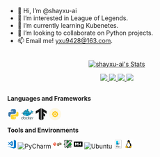 - 👋 Hi, I’m @shayxu-ai
- 👀 I’m interested in League of Legends.
- 🌱 I’m currently learning Kubenetes.
- 💞️ I’m looking to collaborate on Python projects.
- 📫 Email me! yxu9428@163.com.
<br><br>

<p align="center">
  <a href="https://github.com/shayxu-ai" class="rich-diff-level-one">
    <img src="https://github-readme-stats.vercel.app/api?username=shayxu-ai&title_color=333&text_color=777" alt="shayxu-ai's Stats" >
  </a>
</p>

<p align="center">
  <a href="https://github.com/shayxu-ai">
    <img src="https://badges.pufler.dev/visits/shayxu-ai/shayxu-ai?style=flat-square&color=black&logo=github">
  </a>
  <a href="https://github.com/shayxu-ai">
    <img src="https://badges.pufler.dev/years/shayxu-ai?style=flat-square&color=black&logo=github">
  </a>
  <a href="https://github.com/shayxu-ai?tab=repositories">
    <img src="https://badges.pufler.dev/repos/shayxu-ai?style=flat-square&color=black&logo=github">
  </a>
  <a href="https://github.com/shayxu-ai">
    <img src="https://badges.pufler.dev/commits/monthly/shayxu-ai?style=flat-square&color=black&logo=github">
  </a>
</p>

<h2></h2>

**Languages and Frameworks**
<p>
<!--Python-->
<svg class="icon" style="width: 2em; height: 2em;vertical-align: middle;fill: currentColor;overflow: hidden;" viewBox="0 0 1024 1024" version="1.1" xmlns="http://www.w3.org/2000/svg" p-id="1442"><path d="M420.693333 85.333333C353.28 85.333333 298.666667 139.946667 298.666667 207.36v71.68h183.04c16.64 0 30.293333 24.32 30.293333 40.96H207.36C139.946667 320 85.333333 374.613333 85.333333 442.026667v161.322666c0 67.413333 54.613333 122.026667 122.026667 122.026667h50.346667v-114.346667c0-67.413333 54.186667-122.026667 121.6-122.026666h224c67.413333 0 122.026667-54.229333 122.026666-121.642667V207.36C725.333333 139.946667 670.72 85.333333 603.306667 85.333333z m-30.72 68.693334c17.066667 0 30.72 5.12 30.72 30.293333s-13.653333 38.016-30.72 38.016c-16.64 0-30.293333-12.8-30.293333-37.973333s13.653333-30.336 30.293333-30.336z" fill="#3C78AA" p-id="1443"></path><path d="M766.250667 298.666667v114.346666a121.6 121.6 0 0 1-121.6 121.984H420.693333A121.6 121.6 0 0 0 298.666667 656.597333v160a122.026667 122.026667 0 0 0 122.026666 122.026667h182.613334A122.026667 122.026667 0 0 0 725.333333 816.64v-71.68h-183.082666c-16.64 0-30.250667-24.32-30.250667-40.96h304.64A122.026667 122.026667 0 0 0 938.666667 581.973333v-161.28a122.026667 122.026667 0 0 0-122.026667-122.026666zM354.986667 491.221333l-0.170667 0.170667c0.512-0.085333 1.066667-0.042667 1.621333-0.170667z m279.04 310.442667c16.64 0 30.293333 12.8 30.293333 37.973333a30.293333 30.293333 0 0 1-30.293333 30.293334c-17.066667 0-30.72-5.12-30.72-30.293334s13.653333-37.973333 30.72-37.973333z" fill="#FDD835" p-id="1444"></path></svg>
<!--Docker-->
<svg class="icon" style="width: 2em; height: 2em;vertical-align: middle;fill: currentColor;overflow: hidden;" viewBox="0 0 1220 1024" version="1.1" xmlns="http://www.w3.org/2000/svg" p-id="1687"><path d="M903.830212 959.568539c27.357803-23.522597 54.971286-47.045194 82.329089-70.82347 9.460175-8.181773 19.687391-16.363546 28.891885-25.056679-7.414732-9.460175-19.943071-16.107865-30.425968-20.198752-21.221473-8.181773-42.442946-5.369288-61.874656 5.880649-25.56804 14.829463-36.562297 38.35206-35.539576 67.755306 0.25568 11.505618 3.579526 22.755556 9.715855 32.471411 1.789763 3.579526 4.346567 6.903371 6.903371 9.971535m31.70437 22.244195c13.551061 4.602247 28.891885 4.090886 42.698626 1.534082 7.159051-3.068165 25.056679-10.994257 31.70437-9.715855l1.022722 0.255681 1.022721 0.51136c4.090886 2.045443 7.926092 4.857928 9.971536 8.948814 4.857928 9.715855 2.556804 19.43171-6.903371 24.800999l-3.068165 1.789763c-35.028215 20.198752-72.357553 17.386267-107.385768-1.534082-16.619226-8.948814-29.403246-22.499875-38.86342-38.863421l-2.301124-3.835206c-22.499875-39.119101-19.43171-80.027965 5.880649-117.101623 8.693134-12.78402 20.198752-22.755556 33.749813-30.425968l5.113608-2.812484c32.982772-19.17603 68.522347-17.897628 102.52784-1.022722 18.153308 8.948814 32.982772 22.499875 43.209988 40.141823l1.789763 3.068165c7.414732 12.78402-2.301124 24.033958-12.016979 31.704369-11.505618 8.948814-23.011236 19.43171-34.005493 29.147566-25.056679 20.965793-49.601998 42.442946-74.147316 63.408739z m262.83945-177.442197h3.579526c10.994257 0 18.408989 7.414732 18.408989 18.408989 0 15.340824-14.573783 19.17603-27.357803 19.17603-16.619226 0-32.471411 9.971536-43.977029 21.221473-14.318102 14.062422-20.454432 32.21573-20.454432 51.903121v89.48814c0 10.227216-6.39201 18.408989-17.130586 18.408988h-2.812485c-10.738577 0-17.130587-8.181773-17.130587-18.408988v-94.601748c0-36.306617 17.641948-65.965543 47.300874-86.931336 17.897628-12.016979 38.09638-18.664669 59.573533-18.664669z m-460.99176 63.664419c14.318102-14.318102 28.891885-28.636205 43.465668-42.954307 4.090886-3.835206 19.43171-20.710112 25.56804-20.710112h6.64769l0.767042 0.25568c8.437453 1.789763 14.829463 7.159051 14.829463 16.107865v3.579526c0 6.13633-7.159051 13.295381-11.249938 17.641948-8.437453 8.948814-17.386267 17.641948-26.079401 26.590761L746.586767 913.801748c19.17603 19.17603 38.35206 38.60774 57.528089 58.039451 5.369288 5.369288 10.482896 10.738577 15.852185 16.107865 1.789763 2.045443 4.602247 4.346567 6.13633 6.90337 1.534082 2.556804 2.556804 5.369288 2.556804 8.437454v3.835206l-0.255681 0.767041c-2.045443 8.437453-7.414732 15.340824-16.874906 15.340824h-3.068165c-6.13633 0-13.0397-6.903371-17.130587-10.994257-8.693134-8.181773-16.874906-16.619226-25.568039-25.05668l-28.380525-27.869163v44.488389c0 10.227216-6.39201 18.408989-17.130587 18.408989h-2.812484c-10.738577 0-17.130587-8.181773-17.130587-18.408989v-251.078152c0-10.227216 6.39201-18.408989 17.130587-18.408989h2.812484c10.738577 0 17.130587 8.181773 17.130587 18.408989v115.31186z m-119.914107-25.056679c-5.624969-2.556804-16.107865-3.579526-21.988515-3.835206-30.937328-1.278402-53.181523 16.363546-66.476903 43.465668-4.602247 9.460175-6.64769 19.43171-6.647691 29.658926 0 31.70437 16.619226 53.948564 44.99975 67.499626 10.227216 4.857928 23.778277 5.880649 35.028215 5.880649 9.971536 0 24.033958-6.13633 32.727091-10.227216l1.534083-0.767041h6.903371l0.767041 0.25568c8.437453 1.789763 14.829463 7.159051 14.829463 16.107865v3.579526c0 22.499875-41.164544 27.613483-56.761049 28.891885-55.482647 3.835206-96.902871-26.590762-112.755056-79.516604-2.812484-9.204494-4.090886-18.408989-4.090886-27.869164v-7.414731c0-40.141823 19.943071-71.846192 54.204244-92.300624 16.107865-9.460175 33.749813-14.318102 52.158802-14.318103h7.414731c19.687391 0 37.840699 5.624969 54.204245 16.619226l1.278402 1.022722 0.767041 1.278402c1.789763 2.812484 3.323845 6.39201 3.323846 9.715855v3.579526c0 9.460175-7.159051 14.573783-15.596505 16.107865h-3.068165c-5.369288 0.511361-17.897628-5.113608-22.755555-7.414732z m-337.498128 70.31211c0 28.124844 13.806742 48.834956 37.585019 63.408739 11.249938 6.903371 23.522597 9.971536 36.562297 9.971536 27.869164 0 48.323596-14.062422 62.641698-37.585019 6.903371-11.249938 9.971536-23.522597 9.971536-36.562297 0-26.079401-12.52834-46.022472-34.005493-60.596255-11.761298-7.926092-25.056679-12.016979-39.119101-12.016979-30.937328 0-53.181523 15.596504-66.732585 43.465668-4.857928 9.460175-6.903371 19.43171-6.903371 29.914607z m69.80075-110.198252h5.113608c42.954307 0 75.425718 20.710112 96.13583 58.295131 8.181773 15.085144 12.78402 31.193009 12.78402 48.323595v7.414732c0 40.141823-19.687391 72.101873-54.459925 92.300624-16.107865 9.460175-33.749813 14.318102-52.158802 14.318103h-7.414731c-40.141823 0-72.101873-19.943071-92.300625-54.204245-9.460175-16.107865-14.318102-33.749813-14.318102-52.158802v-7.414731c0-40.141823 19.943071-71.846192 54.204245-92.300624 16.107865-9.971536 33.749813-14.573783 52.414482-14.573783z m-311.930088 110.198252c0 28.891885 14.062422 50.624719 39.374782 64.687141 10.227216 5.624969 21.477154 8.693134 33.238452 8.693134 28.380524 0 49.601998-13.295381 64.17578-37.585019 6.64769-11.249938 9.971536-23.522597 9.971535-36.562297 0-25.056679-12.016979-44.74407-32.21573-59.317853-12.272659-8.948814-26.079401-13.295381-41.164544-13.295381-30.937328 0-53.181523 15.596504-66.732584 43.465668-4.602247 9.460175-6.64769 19.43171-6.647691 29.914607z m146.504869-82.584769v-78.238202c0-10.227216 6.39201-18.408989 17.130587-18.408989H204.54432c10.738577 0 17.130587 8.181773 17.130586 18.408989v164.402497c0 40.141823-19.943071 72.101873-54.459925 92.300624-16.107865 9.460175-33.749813 14.318102-52.158801 14.318102h-7.670412c-40.141823 0-72.101873-19.943071-92.300624-54.204244-9.460175-16.107865-14.318102-33.749813-14.318103-52.158802v-7.414732c0-40.141823 19.943071-72.101873 54.204245-92.300624 16.107865-9.460175 33.749813-14.318102 52.158801-14.318102h7.414732c27.357803 0 50.369039 10.482896 69.800749 27.613483zM704.14382 218.351061h109.175531V329.827715h55.226966c25.56804 0 51.647441-4.602247 75.937079-12.78402 11.761298-4.090886 25.056679-9.715855 36.817977-16.619226-15.340824-20.198752-23.266916-45.511111-25.56804-70.56779-3.068165-34.005493 3.835206-78.493883 26.846442-105.084644l11.505618-13.295381 13.551061 10.994257c34.516854 27.613483 63.408739 66.221223 68.522347 110.453933 41.420225-12.272659 89.999501-9.204494 126.561798 11.761298l15.085144 8.693134-7.926093 15.340824c-30.937328 60.340574-95.624469 79.005243-158.777528 75.681398-94.601748 235.481648-300.168789 346.958302-549.712859 346.958302-128.862921 0-247.242946-48.067915-314.486891-162.612734l-1.022722-1.789763-9.715855-19.943071C153.40824 456.645194 145.737828 401.418227 150.851436 346.446941l1.534082-16.619226h93.323346V218.351061h109.175531V109.175531h218.351061V0h130.908364v218.351061z" fill="#394D54" p-id="1688"></path><path d="M1057.749813 259.515605c7.414732-56.761049-35.283895-101.505119-61.618977-122.726591-30.425968 35.283895-35.028215 127.328839 12.52834 166.192259-26.590762 23.778277-82.840449 44.99975-140.112859 44.999751H168.749064c-5.624969 60.084894 4.857928 115.31186 28.891885 162.612734l7.926092 14.573783c5.113608 8.437453 10.482896 16.874906 16.619226 24.800998 28.636205 1.789763 55.226966 2.556804 79.516604 2.045444 47.556554-1.022722 86.675655-6.64769 116.078902-16.874907 4.346567-1.534082 9.204494 0.767041 10.738577 5.113608 1.534082 4.346567-0.767041 9.204494-5.113608 10.738577-3.835206 1.278402-7.926092 2.556804-12.27266 3.835206-23.266916 6.64769-48.067915 10.994257-80.283645 13.0397 1.789763 0-2.045443 0.25568-2.045443 0.255681-1.022722 0-2.556804 0.25568-3.579526 0.25568-12.52834 0.767041-26.335081 0.767041-40.141823 0.767041-15.340824 0-30.170287-0.25568-47.045193-1.022721l-0.511361 0.25568c58.295131 65.454182 149.317353 104.828964 263.606492 104.828964 241.873658 0 446.929338-107.130087 537.69588-347.725343 64.431461 6.64769 126.306117-9.715855 154.430961-64.687142-44.48839-26.079401-102.27216-17.897628-135.510611-1.278402z" fill="#00AADA" p-id="1689"></path><path d="M1057.749813 259.515605c7.414732-56.761049-35.283895-101.505119-61.618977-122.726591-30.425968 35.283895-35.028215 127.328839 12.52834 166.192259-26.590762 23.778277-82.840449 44.99975-140.112859 44.999751H210.169288c-2.812484 91.789263 31.193009 161.590012 91.533583 203.777278 47.556554-1.022722 86.675655-6.64769 116.078902-16.874906 4.346567-1.534082 9.204494 0.767041 10.738577 5.113608 1.534082 4.346567-0.767041 9.204494-5.113608 10.738577-3.835206 1.278402-7.926092 2.556804-12.27266 3.835206-23.266916 6.64769-50.369039 11.761298-82.329088 13.551061l-0.767041-0.767042c82.329089 42.187266 201.731835 42.187266 338.520848-10.482896 153.40824-58.806492 296.077903-171.305868 395.793259-299.657428-1.789763 1.022722-3.068165 1.789763-4.602247 2.301123z" fill="#24B8EB" p-id="1690"></path><path d="M170.283146 421.105618c4.346567 32.21573 13.806742 62.130337 27.613483 89.74382l7.926093 14.573783c5.113608 8.437453 10.482896 16.874906 16.619226 24.800999 28.891885 1.789763 55.226966 2.556804 79.516604 2.045443 47.556554-1.022722 86.675655-6.64769 116.078901-16.874906 4.346567-1.534082 9.204494 0.767041 10.738577 5.113608 1.534082 4.346567-0.767041 9.204494-5.113608 10.738576-3.835206 1.278402-7.926092 2.556804-12.272659 3.835206-23.266916 6.64769-50.113358 11.249938-82.329089 13.295381-1.022722 0-3.068165 0-4.090886 0.25568-12.52834 0.767041-26.079401 1.022722-40.141823 1.022722-15.340824 0-30.937328-0.25568-47.556554-1.022722 58.295131 65.454182 150.084395 104.828964 264.373533 104.828964 207.101124 0 387.100125-78.493883 491.673408-252.100874H170.283146z" fill="#008BB8" p-id="1691"></path><path d="M216.561298 421.105618c12.272659 56.505368 42.187266 100.738077 85.397254 130.908365 47.556554-1.022722 86.675655-6.64769 116.078901-16.874907 4.346567-1.534082 9.204494 0.767041 10.738577 5.113608 1.534082 4.346567-0.767041 9.204494-5.113608 10.738577-3.835206 1.278402-7.926092 2.556804-12.272659 3.835206-23.266916 6.64769-50.624719 11.249938-82.84045 13.295381 82.329089 42.187266 201.220474 41.675905 338.009488-10.994257 82.840449-31.70437 162.357054-79.005243 233.947566-136.021973H216.561298z" fill="#039BC6" p-id="1692"></path><path d="M343.123096 244.430462h7.414732v78.749563h-7.414732V244.430462z m-14.318102 0h7.670412v78.749563h-7.670412V244.430462z m-14.318103 0h7.670412v78.749563h-7.670412V244.430462z m-14.318102 0h7.670412v78.749563h-7.670412V244.430462z m-14.318102 0h7.670412v78.749563h-7.670412V244.430462z m-14.062422 0h7.414731v78.749563h-7.414731V244.430462z m-7.926093-7.926092h94.601748v94.601747h-94.601748v-94.601747zM452.298627 135.254931h7.414731v78.749563h-7.414731V135.254931z m-14.318103 0h7.670412v78.749563h-7.670412V135.254931z m-14.318102 0h7.670412v78.749563h-7.670412V135.254931z m-14.318102 0h7.670412v78.749563h-7.670412V135.254931z m-14.318103 0h7.670412v78.749563h-7.670412V135.254931z m-14.062422 0h7.414732v78.749563H380.963795V135.254931z m-7.926092-7.926092h94.601748v94.601748h-94.601748v-94.601748z" fill="#00ACD3" p-id="1693"></path><path d="M452.298627 244.430462h7.414731v78.749563h-7.414731V244.430462z m-14.318103 0h7.670412v78.749563h-7.670412V244.430462z m-14.318102 0h7.670412v78.749563h-7.670412V244.430462z m-14.318102 0h7.670412v78.749563h-7.670412V244.430462z m-14.318103 0h7.670412v78.749563h-7.670412V244.430462z m-14.062422 0h7.414732v78.749563H380.963795V244.430462z m-7.926092-7.926092h94.601748v94.601747h-94.601748v-94.601747z" fill="#20C2EF" p-id="1694"></path><path d="M561.474157 244.430462h7.414732v78.749563h-7.414732V244.430462z m-14.318102 0h7.670412v78.749563h-7.670412V244.430462z m-14.318102 0h7.670412v78.749563h-7.670412V244.430462z m-14.318103 0h7.670412v78.749563h-7.670412V244.430462z m-14.573783 0h7.670412v78.749563h-7.670412V244.430462z m-13.806741 0h7.414731v78.749563h-7.414731V244.430462z m-7.926093-7.926092h94.601748v94.601747h-94.601748v-94.601747z" fill="#00ACD3" p-id="1695"></path><path d="M561.474157 135.254931h7.414732v78.749563h-7.414732V135.254931z m-14.318102 0h7.670412v78.749563h-7.670412V135.254931z m-14.318102 0h7.670412v78.749563h-7.670412V135.254931z m-14.318103 0h7.670412v78.749563h-7.670412V135.254931z m-14.573783 0h7.670412v78.749563h-7.670412V135.254931z m-13.806741 0h7.414731v78.749563h-7.414731V135.254931z m-7.926093-7.926092h94.601748v94.601748h-94.601748v-94.601748zM670.649688 244.430462h7.414731v78.749563h-7.414731V244.430462z m-14.318102 0h7.670412v78.749563h-7.670412V244.430462z m-14.318103 0h7.670412v78.749563h-7.670412V244.430462z m-14.573783 0h7.670412v78.749563h-7.670412V244.430462z m-14.318102 0h7.670412v78.749563h-7.670412V244.430462z m-13.806742 0h7.414732v78.749563h-7.414732V244.430462z m-7.926092-7.926092h94.601748v94.601747h-94.601748v-94.601747z" fill="#20C2EF" p-id="1696"></path><path d="M670.649688 135.254931h7.414731v78.749563h-7.414731V135.254931z m-14.318102 0h7.670412v78.749563h-7.670412V135.254931z m-14.318103 0h7.670412v78.749563h-7.670412V135.254931z m-14.573783 0h7.670412v78.749563h-7.670412V135.254931z m-14.318102 0h7.670412v78.749563h-7.670412V135.254931z m-13.806742 0h7.414732v78.749563h-7.414732V135.254931z m-7.926092-7.926092h94.601748v94.601748h-94.601748v-94.601748z" fill="#00ACD3" p-id="1697"></path><path d="M670.649688 26.079401h7.414731V104.828964h-7.414731V26.079401z m-14.318102 0h7.670412V104.828964h-7.670412V26.079401z m-14.318103 0h7.670412V104.828964h-7.670412V26.079401z m-14.573783 0h7.670412V104.828964h-7.670412V26.079401z m-14.318102 0h7.670412V104.828964h-7.670412V26.079401z m-13.806742 0h7.414732V104.828964h-7.414732V26.079401z m-7.926092-7.926093h94.601748v94.601748h-94.601748v-94.601748z" fill="#20C2EF" p-id="1698"></path><path d="M779.825218 244.430462h7.414732v78.749563H779.825218V244.430462z m-14.318102 0h7.670412v78.749563h-7.670412V244.430462z m-14.573783 0h7.670412v78.749563h-7.670412V244.430462z m-14.318102 0h7.670412v78.749563h-7.670412V244.430462z m-14.318102 0h7.670412v78.749563h-7.670412V244.430462z m-14.062422 0h7.414731v78.749563H708.234707V244.430462z m-7.670412-7.926092h94.601747v94.601747h-94.601747v-94.601747z" fill="#00ACD3" p-id="1699"></path><path d="M461.758801 484.514357c14.318102 0 26.079401 11.761298 26.079401 26.079401s-11.761298 26.079401-26.079401 26.079401-26.079401-11.761298-26.0794-26.079401 11.505618-26.079401 26.0794-26.079401" fill="#D4EDF1" p-id="1700"></path><path d="M461.758801 491.929089c2.301124 0 4.602247 0.511361 6.647691 1.278402-2.301124 1.278402-3.835206 3.835206-3.835206 6.64769 0 4.090886 3.323845 7.670412 7.670412 7.670412 2.812484 0 5.369288-1.534082 6.64769-4.090886 1.022722 2.301124 1.534082 4.602247 1.534083 7.159051 0 10.227216-8.437453 18.664669-18.66467 18.664669s-18.664669-8.437453-18.664669-18.664669 8.181773-18.664669 18.664669-18.664669M0 430.310112h1214.226217c-26.335081-6.64769-83.607491-15.852185-74.147316-50.369038-48.067915 55.738327-163.891136 39.119101-193.294382 11.505618-32.471411 47.300874-222.186267 29.403246-235.481648-7.414732-40.908864 47.812235-167.470662 47.812235-208.379525 0-13.295381 36.817978-203.010237 54.715605-235.481648 7.414732-29.147566 27.357803-145.226467 43.977029-193.294382-11.505618 9.460175 34.772534-47.812235 43.721348-74.147316 50.369038" fill="#394D54" p-id="1701"></path><path d="M531.04819 672.695131c-64.687141-30.681648-100.226717-72.357553-119.914108-117.868664-24.033958 6.903371-52.925843 11.249938-86.419975 13.0397-12.52834 0.767041-25.82372 1.022722-39.886142 1.022722-16.107865 0-32.982772-0.511361-50.880399-1.534083 59.317853 59.317853 132.186767 104.828964 267.186017 105.596005 10.227216 0.25568 19.943071 0 29.914607-0.25568z" fill="#BFDBE0" p-id="1702"></path><path d="M435.16804 596.758052c-8.948814-12.016979-17.641948-27.357803-24.033958-41.931585-24.033958 6.903371-52.925843 11.249938-86.419975 13.0397 23.011236 12.52834 55.994007 24.033958 110.453933 28.891885z" fill="#D4EDF1" p-id="1703"></path></svg>
<svg class="icon" style="width: 2em; height: 2em;vertical-align: middle;fill: currentColor;overflow: hidden;" viewBox="0 0 1024 1024" version="1.1" xmlns="http://www.w3.org/2000/svg" p-id="1982"><path d="M836.266667 512l4.266666 200.533333-132.266666-76.8v285.866667L533.333333 1024V0l435.2 251.733333v226.133334l-260.266666-153.6v115.2zM55.466667 251.733333L490.666667 0v1024l-174.933334-102.4v-597.333333l-260.266666 153.6z" p-id="1983"></path></svg>
<svg class="icon" style="width: 2em; height: 2em;vertical-align: middle;fill: currentColor;overflow: hidden;" viewBox="0 0 1024 1024" version="1.1" xmlns="http://www.w3.org/2000/svg" p-id="2077"><path d="M0 512c0 282.770286 229.229714 512 512 512s512-229.229714 512-512S794.770286 0 512 0 0 229.229714 0 512z" fill="#FEC400" opacity=".1" p-id="2078"></path><path d="M510.844343 815.8208c-8.338286 0-15.111314-6.773029-15.111314-15.125943V219.911314a15.125943 15.125943 0 0 1 30.237257 0v580.783543c0 8.338286-6.773029 15.125943-15.125943 15.125943z" fill="#FEC400" opacity=".5" p-id="2079"></path><path d="M716.214857 730.784914c-3.876571 0-7.753143-1.448229-10.708114-4.4032L294.838857 315.640686a15.111314 15.111314 0 0 1 0-21.4016 15.111314 15.111314 0 0 1 21.416229 0l410.667885 410.667885a15.111314 15.111314 0 0 1 0 21.4016 15.125943 15.125943 0 0 1-10.708114 4.476343z" fill="#FEC400" opacity=".5" p-id="2080"></path><path d="M801.236114 525.429029H220.4672a15.125943 15.125943 0 0 1 0-30.237258h580.768914a15.125943 15.125943 0 0 1 0 30.237258z" fill="#FEC400" opacity=".5" p-id="2081"></path><path d="M305.488457 730.784914a15.111314 15.111314 0 0 1-10.708114-25.819428l410.7264-410.667886a15.111314 15.111314 0 0 1 21.416228 0 15.111314 15.111314 0 0 1 0 21.4016L316.196571 726.381714a15.316114 15.316114 0 0 1-10.708114 4.4032z" fill="#FEC400" opacity=".5" p-id="2082"></path><path d="M510.844343 285.403429c-124.196571 0-224.885029 100.688457-224.885029 224.899657S386.633143 735.202743 510.829714 735.202743c124.2112 0 224.899657-100.688457 224.899657-224.899657 0-124.196571-100.688457-224.899657-224.899657-224.899657z m0 390.421942c-91.370057 0-165.507657-74.079086-165.507657-165.522285 0-91.428571 74.1376-165.449143 165.507657-165.449143 91.384686 0 165.522286 74.079086 165.522286 165.507657s-74.1376 165.449143-165.522286 165.449143z" fill="#FEC400" p-id="2083"></path><path d="M510.844343 744.272457a232.301714 232.301714 0 0 1-91.062857-18.388114 233.925486 233.925486 0 0 1-74.386286-50.132114 233.252571 233.252571 0 0 1-68.5056-165.449143c0-31.568457 6.158629-62.215314 18.373486-91.062857a233.925486 233.925486 0 0 1 50.132114-74.386286 233.252571 233.252571 0 0 1 165.449143-68.520229c31.568457 0 62.229943 6.173257 91.077486 18.388115a233.925486 233.925486 0 0 1 74.386285 50.132114 233.252571 233.252571 0 0 1 68.5056 165.449143 232.301714 232.301714 0 0 1-18.373485 91.077485 233.925486 233.925486 0 0 1-50.132115 74.371658 233.252571 233.252571 0 0 1-165.449143 68.520228z m0-449.784686c-57.636571 0-111.864686 22.4256-152.619886 63.195429a214.381714 214.381714 0 0 0-63.195428 152.619886c0 57.636571 22.4256 111.879314 63.195428 152.634514a214.381714 214.381714 0 0 0 152.619886 63.195429c57.636571 0 111.879314-22.440229 152.634514-63.195429a214.381714 214.381714 0 0 0 63.195429-152.634514c0-57.636571-22.4256-111.864686-63.195429-152.634515a214.484114 214.484114 0 0 0-152.634514-63.195428z m0 390.407315c-46.621257 0-90.463086-18.139429-123.421257-51.0976a173.407086 173.407086 0 0 1-51.0976-123.435886c0-46.621257 18.139429-90.463086 51.0976-123.421257a173.407086 173.407086 0 0 1 123.421257-51.0976c46.635886 0 90.477714 18.139429 123.435886 51.0976a173.407086 173.407086 0 0 1 51.0976 123.421257c0 46.635886-18.139429 90.477714-51.0976 123.435886a173.407086 173.407086 0 0 1-123.435886 51.0976z m0-330.971429c-41.7792 0-81.027657 16.266971-110.592 45.845943a155.3408 155.3408 0 0 0-45.845943 110.592c0 41.793829 16.266971 81.042286 45.845943 110.606629a155.3408 155.3408 0 0 0 110.592 45.845942c41.793829 0 81.042286-16.266971 110.606628-45.845942a155.3408 155.3408 0 0 0 45.845943-110.592c0-41.793829-16.266971-81.042286-45.845943-110.606629a155.3408 155.3408 0 0 0-110.592-45.845943z" fill="#FEC400" p-id="2084"></path><path d="M463.506286 510.303086a47.352686 47.352686 0 1 0 94.690743 0 47.352686 47.352686 0 0 0-94.690743 0z" fill="#FEC400" p-id="2085"></path><path d="M510.844343 566.725486a56.5248 56.5248 0 0 1-56.407772-56.4224 56.5248 56.5248 0 0 1 56.407772-56.4224 56.5248 56.5248 0 0 1 56.4224 56.4224 56.5248 56.5248 0 0 1-56.4224 56.4224z m0-94.690743a38.326857 38.326857 0 0 0-38.268343 38.268343 38.326857 38.326857 0 0 0 38.268343 38.282971 38.326857 38.326857 0 0 0 38.282971-38.282971 38.326857 38.326857 0 0 0-38.282971-38.268343z" fill="#FEC400" p-id="2086"></path></svg>
</p>

**Tools and Environments**
<p>
<img height="20" src="https://raw.githubusercontent.com/github/explore/80688e429a7d4ef2fca1e82350fe8e3517d3494d/topics/visual-studio-code/visual-studio-code.png" alt="VSCode">
<img height="20" src="https://images.nowcoder.com/images/20180629/0_1530258305740_67F7BB46DE9FC78164CA628F2CE05C37" alt="PyCharm">
<img height="20" src="https://raw.githubusercontent.com/github/explore/80688e429a7d4ef2fca1e82350fe8e3517d3494d/topics/git/git.png" alt="Git">
<img height="20" src="https://raw.githubusercontent.com/github/explore/80688e429a7d4ef2fca1e82350fe8e3517d3494d/topics/vim/vim.png" alt="Vim">
<img height="20" src="https://raw.githubusercontent.com/github/explore/80688e429a7d4ef2fca1e82350fe8e3517d3494d/topics/markdown/markdown.png" alt="Markdown">
<img height="20" src="https://d1q6f0aelx0por.cloudfront.net/product-logos/library-ubuntu-logo.png" alt="Ubuntu">
<img height="20" src="https://raw.githubusercontent.com/github/explore/80688e429a7d4ef2fca1e82350fe8e3517d3494d/topics/macos/macos.png" alt="MacOS">
<img height="20" src="https://raw.githubusercontent.com/github/explore/80688e429a7d4ef2fca1e82350fe8e3517d3494d/topics/linux/linux.png" alt="Linux">
</p>
